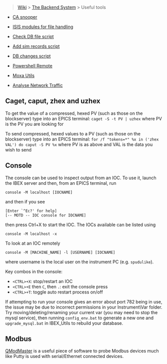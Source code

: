 > [Wiki](Home) > [The Backend System](The-Backend-System) > Useful tools

* [CA snooper](CA-snooper)

* [ISIS modules for file handling](ISIS-modules-for-file-handling)

* [Check DB file script](Check-db-file)

* [Add sim records script](Add-sim-records-script)

* [DB changes script](https://github.com/ISISComputingGroup/DbChanges)

* [Powershell Remote](PS-Remote)

* [Moxa Utils](MOXAUTIL-command)

* [Analyse Network Traffic](Network-traffic)

## Caget, caput, zhex and uzhex

To get the value of a compressed, hexed PV (such as those on the blockserver) type into an EPICS terminal:
`caget -S -t PV | uzhex` where PV is the PV you are looking for

To send compressed, hexed values to a PV (such as those on the blockserver) type into an EPICS terminal:
`for /f "tokens=*" %x in ('zhex VAL') do caput -S PV %x` where PV is as above and VAL is the data you wish to send

## Console

The console can be used to inspect output from an IOC. To use it, launch the IBEX server and then, from an EPICS terminal, run

```
console -M localhost [IOCNAME]
```
and then if you see 
```
[Enter `^Ec?' for help]
[-- MOTD -- IOC console for IOCNAME]
```
then press Ctrl+X to start the IOC.
The IOCs available can be listed using
```
console -M localhost -x
```

To look at an IOC remotely

```
console -M [MACHINE_NAME] -l [USERNAME] [IOCNAME]
```

where username is the local user on the instrument PC (e.g. `spudulike`).

Key combos in the console:

- `<CTRL>+X`: stop/restart an IOC
- `<CTRL>+E` then `C`, then `.`: exit the console press
- `<CTRL>+T`: toggle auto restart process on/off 

If attempting to run your console gives an error about port 782 being in use, the issue may be due to incorrect permissions in your Instrument\Var folder. Try moving/deleting/renaming your current var (you may need to stop the mysql service), then running `config_env.bat` to generate a new one and `upgrade_mysql.bat` in IBEX_Utils to rebuild your database.

## Modbus

[QModMaster](https://sourceforge.net/projects/qmodmaster/) is a useful piece of software to probe Modbus devices much like Putty is used with serial/Ethernet connected devices.